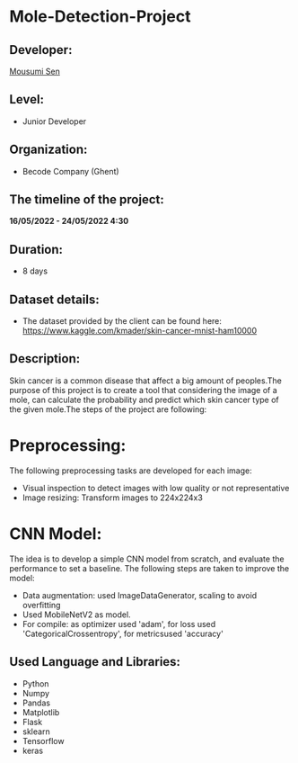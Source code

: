 
<h1> <align="center">Mole-Detection-Project</h1>

## Developer: 

<a href="https://https://github.com/MousumiAria"> Mousumi Sen</a>

## Level: 
* Junior Developer

## Organization:
* Becode Company (Ghent)

## The timeline of the project: 
**16/05/2022 - 24/05/2022 4:30**

## Duration: 
* 8 days

## Dataset details:
* The dataset provided by the client can be found here: https://www.kaggle.com/kmader/skin-cancer-mnist-ham10000 


## Description:

Skin cancer is a common disease that affect a big amount of peoples.The purpose of this project is to create a tool that considering the image of a mole, can calculate the probability and predict which skin cancer type of the given mole.The steps of the project are following:

# Preprocessing:
The following preprocessing tasks are developed for each image:

* Visual inspection to detect images with low quality or not representative
* Image resizing: Transform images to 224x224x3


# CNN Model:
The idea is to develop a simple CNN model from scratch, and evaluate the performance to set a baseline. The following steps are taken to improve the model:

* Data augmentation: used ImageDataGenerator, scaling to avoid overfitting
* Used  MobileNetV2 as model. 
* For compile: as optimizer used 'adam',
               for loss used 'CategoricalCrossentropy',
               for  metricsused 'accuracy'

## Used Language and Libraries:

* Python
* Numpy
* Pandas 
* Matplotlib
* Flask
* sklearn
* Tensorflow
* keras



